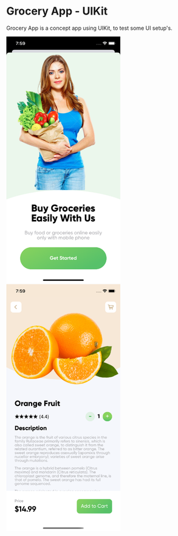 # Grocery App - UIKit

Grocery App is a concept app using UIKit, to test some UI setup's.

<img src="ScreenShots/ScreenShot2.png" width="300">
<img src="ScreenShots/ScreenShot1.png" width="300">

